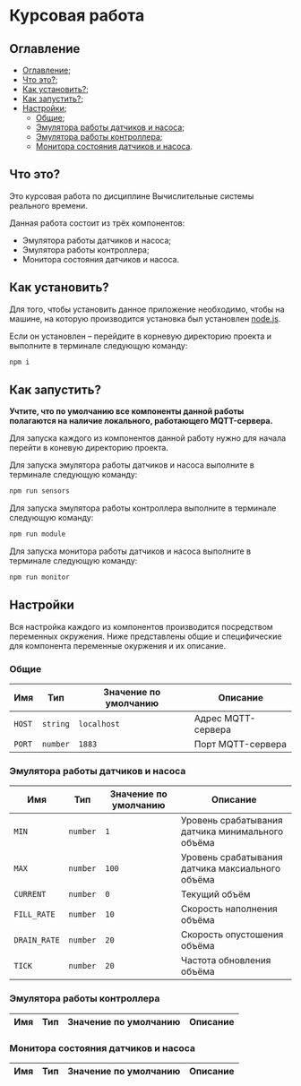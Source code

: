 # Курсовая работа

## Оглавление

- [Оглавление](#оглавление);
- [Что это?](#что-это);
- [Как установить?](#как-установить);
- [Как запустить?](#как-запустить);
- [Настройки](#настройки);
  - [Общие](#общие);
  - [Эмулятора работы датчиков и насоса](#эмулятора-работы-датчиков-и-насоса);
  - [Эмулятора работы контроллера](#эмулятора-работы-контроллера);
  - [Монитора состояния датчиков и насоса](#монитора-состояния-датчиков-и-насоса).

## Что это?

Это курсовая работа по дисциплине Вычислительные системы реального времени.

Данная работа состоит из трёх компонентов:

- Эмулятора работы датчиков и насоса;
- Эмулятора работы контроллера;
- Монитора состояния датчиков и насоса.

## Как установить?

Для того, чтобы установить данное приложение необходимо, чтобы на машине, на которую производится
установка был установлен [node.js](https://nodejs.org).

Если он установлен – перейдите в корневую директорию проекта и выполните в терминале следующую команду:

```bash
npm i
```

## Как запустить?

__Учтите, что по умолчанию все компоненты данной работы полагаются на наличие локального, работающего MQTT-сервера.__

Для запуска каждого из компонентов данной работу нужно для начала перейти в коневую директорию проекта.

Для запуска эмулятора работы датчиков и насоса выполните в терминале следующую команду:

```bash
npm run sensors
```

Для запуска эмулятора работы контроллера выполните в терминале следующую команду:

```bash
npm run module
```

Для запуска монитора работы датчиков и насоса выполните в терминале следующую команду:

```bash
npm run monitor
```

## Настройки

Вся настройка каждого из компонентов производится посредством переменных окружения.
Ниже представлены общие и специфические для компонента переменные окуржения и их описание.

### Общие

| Имя    | Тип      | Значение по умолчанию | Описание           |
|--------|----------|-----------------------|--------------------|
| `HOST` | `string` | `localhost`           | Адрес MQTT-сервера |
| `PORT` | `number` | `1883`                | Порт MQTT-сервера  |

### Эмулятора работы датчиков и насоса

| Имя          | Тип      | Значение по умолчанию | Описание                                         |
|--------------|----------|-----------------------|--------------------------------------------------|
| `MIN`        | `number` | `1`                   | Уровень срабатывания датчика минимального объёма |
| `MAX`        | `number` | `100`                 | Уровень срабатывания датчика максиального объёма |
| `CURRENT`    | `number` | `0`                   | Текущий объём                                    |
| `FILL_RATE`  | `number` | `10`                  | Скорость наполнения объёма                       |
| `DRAIN_RATE` | `number` | `20`                  | Скорость опустошения объёма                      |
| `TICK`       | `number` | `20`                  | Частота обновления объёма                        |

### Эмулятора работы контроллера

| Имя | Тип | Значение по умолчанию | Описание |
|-----|-----|-----------------------|----------|

### Монитора состояния датчиков и насоса

| Имя | Тип | Значение по умолчанию | Описание |
|-----|-----|-----------------------|----------|
